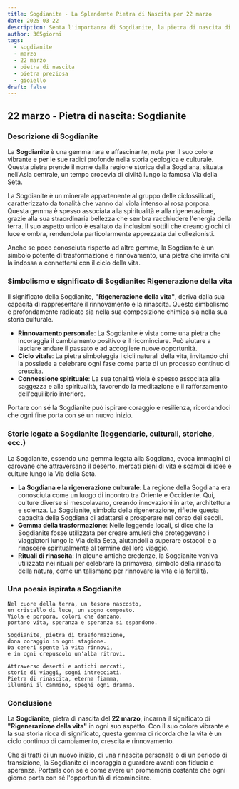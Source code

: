 ```yaml
---
title: Sogdianite - La Splendente Pietra di Nascita per 22 marzo
date: 2025-03-22
description: Senta l'importanza di Sogdianite, la pietra di nascita di 22 marzo che simboleggia Rigenerazione della vita. Lasci che la sua bellezza e il suo significato illuminino la sua giornata.
author: 365giorni
tags:
  - sogdianite
  - marzo
  - 22 marzo
  - pietra di nascita
  - pietra preziosa
  - gioiello
draft: false
---
```

## 22 marzo - Pietra di nascita: Sogdianite

### Descrizione di Sogdianite

La **Sogdianite** è una gemma rara e affascinante, nota per il suo colore vibrante e per le sue radici profonde nella storia geologica e culturale. Questa pietra prende il nome dalla regione storica della Sogdiana, situata nell'Asia centrale, un tempo crocevia di civiltà lungo la famosa Via della Seta.

La Sogdianite è un minerale appartenente al gruppo delle ciclossilicati, caratterizzato da tonalità che vanno dal viola intenso al rosa porpora. Questa gemma è spesso associata alla spiritualità e alla rigenerazione, grazie alla sua straordinaria bellezza che sembra racchiudere l'energia della terra. Il suo aspetto unico è esaltato da inclusioni sottili che creano giochi di luce e ombra, rendendola particolarmente apprezzata dai collezionisti.

Anche se poco conosciuta rispetto ad altre gemme, la Sogdianite è un simbolo potente di trasformazione e rinnovamento, una pietra che invita chi la indossa a connettersi con il ciclo della vita.

### Simbolismo e significato di Sogdianite: Rigenerazione della vita

Il significato della Sogdianite, **"Rigenerazione della vita"**, deriva dalla sua capacità di rappresentare il rinnovamento e la rinascita. Questo simbolismo è profondamente radicato sia nella sua composizione chimica sia nella sua storia culturale.

- **Rinnovamento personale**: La Sogdianite è vista come una pietra che incoraggia il cambiamento positivo e il ricominciare. Può aiutare a lasciare andare il passato e ad accogliere nuove opportunità.
- **Ciclo vitale**: La pietra simboleggia i cicli naturali della vita, invitando chi la possiede a celebrare ogni fase come parte di un processo continuo di crescita.
- **Connessione spirituale**: La sua tonalità viola è spesso associata alla saggezza e alla spiritualità, favorendo la meditazione e il rafforzamento dell'equilibrio interiore.

Portare con sé la Sogdianite può ispirare coraggio e resilienza, ricordandoci che ogni fine porta con sé un nuovo inizio.

### Storie legate a Sogdianite (leggendarie, culturali, storiche, ecc.)

La Sogdianite, essendo una gemma legata alla Sogdiana, evoca immagini di carovane che attraversano il deserto, mercati pieni di vita e scambi di idee e culture lungo la Via della Seta.

- **La Sogdiana e la rigenerazione culturale**: La regione della Sogdiana era conosciuta come un luogo di incontro tra Oriente e Occidente. Qui, culture diverse si mescolavano, creando innovazioni in arte, architettura e scienza. La Sogdianite, simbolo della rigenerazione, riflette questa capacità della Sogdiana di adattarsi e prosperare nel corso dei secoli.
- **Gemma della trasformazione**: Nelle leggende locali, si dice che la Sogdianite fosse utilizzata per creare amuleti che proteggevano i viaggiatori lungo la Via della Seta, aiutandoli a superare ostacoli e a rinascere spiritualmente al termine del loro viaggio.
- **Rituali di rinascita**: In alcune antiche credenze, la Sogdianite veniva utilizzata nei rituali per celebrare la primavera, simbolo della rinascita della natura, come un talismano per rinnovare la vita e la fertilità.

### Una poesia ispirata a Sogdianite

```
Nel cuore della terra, un tesoro nascosto,  
un cristallo di luce, un sogno composto.  
Viola e porpora, colori che danzano,  
portano vita, speranza e speranza si espandono.  

Sogdianite, pietra di trasformazione,  
dona coraggio in ogni stagione.  
Da ceneri spente la vita rinnovi,  
e in ogni crepuscolo un'alba ritrovi.  

Attraverso deserti e antichi mercati,  
storie di viaggi, sogni intrecciati.  
Pietra di rinascita, eterna fiamma,  
illumini il cammino, spegni ogni dramma.  
```

### Conclusione

La **Sogdianite**, pietra di nascita del **22 marzo**, incarna il significato di **"Rigenerazione della vita"** in ogni suo aspetto. Con il suo colore vibrante e la sua storia ricca di significato, questa gemma ci ricorda che la vita è un ciclo continuo di cambiamento, crescita e rinnovamento.

Che si tratti di un nuovo inizio, di una rinascita personale o di un periodo di transizione, la Sogdianite ci incoraggia a guardare avanti con fiducia e speranza. Portarla con sé è come avere un promemoria costante che ogni giorno porta con sé l'opportunità di ricominciare.


